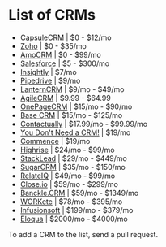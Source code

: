 # List of CRMs

* [CapsuleCRM](http://capsulecrm.com) | $0 - $12/mo
* [Zoho](http://zoho.com) | $0 - $35/mo
* [AmoCRM](http://amocrm.com) | $0 - $99/mo
* [Salesforce](http://salesforce.com) | $5 - $300/mo
* [Insightly](http://insightly.com) | $7/mo
* [Pipedrive](http://pipedrive.com) | $9/mo
* [LanternCRM](http://lanterncrm.com) | $9/mo - $49/mo
* [AgileCRM](http://agilecrm.com) | $9.99 - $64.99
* [OnePageCRM](http://onepagecrm.com) | $15/mo - $90/mo
* [Base CRM](http://getbase.com) | $15/mo - $125/mo
* [Contactually](http://contactually.com) | $17.99/mo - $99.99/mo
* [You Don't Need a CRM!](http://youdontneedacrm.com) | $19/mo
* [Commence](http://commence.com) | $19/mo
* [Highrise](http://highrisehq.com) | $24/mo - $99/mo
* [StackLead](http://stacklead.com) | $29/mo - $449/mo
* [SugarCRM](http://sugarcrm.com) | $35/mo - $150/mo
* [RelateIQ](http://relateiq.com) | $49/mo - $99/mo
* [Close.io](http://close.io) | $59/mo - $299/mo
* [Banckle.CRM](http://banckle.com) | $59/mo - $1349/mo
* [WORKetc](http://worketc.com/) | $78/mo - $395/mo
* [Infusionsoft](http://infusionsoft.com) | $199/mo - $379/mo
* [Eloqua](http://eloqua.com) | $2000/mo - $4000/mo

To add a CRM to the list, send a pull request.